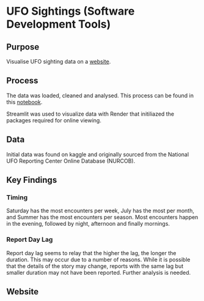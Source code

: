 # UFO Sightings (Software Development Tools)

## Purpose

Visualise UFO sighting data on a [website](https://ufo-sightings-n0w1.onrender.com).

## Process

The data was loaded, cleaned and analysed. This process can be found in this [notebook](notebooks/EDA.ipynb).

Streamlit was used to visualize data with Render that initiliazed the packages required for online viewing.

## Data

Initial data was found on kaggle and originally sourced from the National UFO Reporting Center Online Database (NURCOB). 

## Key Findings

### Timing
Saturday has the most encounters per week, July has the most per month, and Summer has the most encounters per season. Most encounters happen in the evening, followed by night, afternoon and finally mornings.

### Report Day Lag

Report day lag seems to relay that the higher the lag, the longer the duration. This may occur due to a number of reasons. While it is possible that the details of the story may change, reports with the same lag but smaller duration may not have been reported. Further analysis is needed.

## Website 


